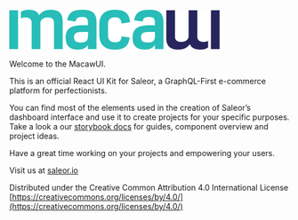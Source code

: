 ![Macaw-UI Logo](/stories/assets/macaw-ui-logo.svg)

Welcome to the MacawUI.

This is an official React UI Kit for Saleor, a GraphQL-First e-commerce platform for perfectionists.

You can find most of the elements used in the creation of Saleor’s dashboard interface and use it to create projects for your specific purposes. Take a look a our [storybook docs](macaw-ui.vercel.app) for guides, component overview and project ideas.

Have a great time working on your projects and empowering your users.

Visit us at [saleor.io](http://saleor.io)

Distributed under the Creative Common Attribution 4.0 International License
[https://creativecommons.org/licenses/by/4.0/](https://creativecommons.org/licenses/by/4.0/)
